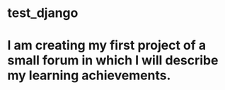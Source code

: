 # test_django
# I am creating my first project of a small forum in which I will describe my learning achievements.
